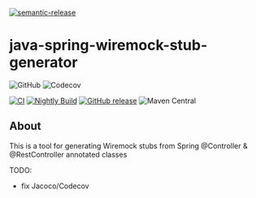 [![semantic-release](https://img.shields.io/badge/semantic-release-e10079.svg?logo=semantic-release)](https://github.com/semantic-release/semantic-release)

# java-spring-wiremock-stub-generator
![GitHub](https://img.shields.io/github/license/lsd-consulting/java-spring-wiremock-stub-generator)
![Codecov](https://img.shields.io/codecov/c/github/lsd-consulting/java-spring-wiremock-stub-generator)

[![CI](https://github.com/lsd-consulting/java-spring-wiremock-stub-generator/actions/workflows/ci.yml/badge.svg)](https://github.com/lsd-consulting/java-spring-wiremock-stub-generator/actions/workflows/ci.yml)
[![Nightly Build](https://github.com/lsd-consulting/java-spring-wiremock-stub-generator/actions/workflows/nightly.yml/badge.svg)](https://github.com/lsd-consulting/java-spring-wiremock-stub-generator/actions/workflows/nightly.yml)
[![GitHub release](https://img.shields.io/github/release/lsd-consulting/java-spring-wiremock-stub-generator)](https://github.com/lsd-consulting/java-spring-wiremock-stub-generator/releases)
![Maven Central](https://img.shields.io/maven-central/v/io.github.lsd-consulting/java-spring-wiremock-stub-generator)

## About
This is a tool for generating Wiremock stubs from Spring @Controller & @RestController annotated classes

TODO:
- fix Jacoco/Codecov